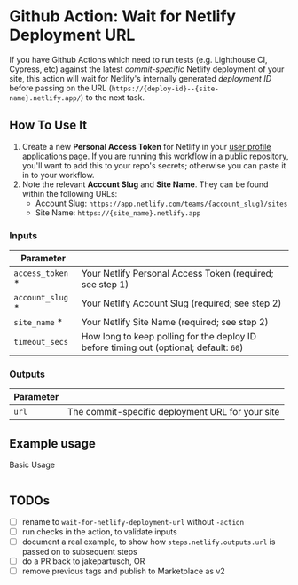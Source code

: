 # Github Action: Wait for Netlify Deployment URL

If you have Github Actions which need to run tests (e.g. Lighthouse CI, Cypress, etc) against the latest _commit-specific_ Netlify deployment of your site, this action will wait for Netlify's internally generated _deployment ID_ before passing on the URL (`https://{deploy-id}--{site-name}.netlify.app/`) to the next task.

## How To Use It

1. Create a new __Personal Access Token__ for Netlify in your [user profile applications page](https://app.netlify.com/user/applications). If you are running this workflow in a public repository, you'll want to add this to your repo's secrets; otherwise you can paste it in to your workflow.
2. Note the relevant __Account Slug__ and __Site Name__. They can be found within the following URLs:
   * Account Slug: `https://app.netlify.com/teams/{account_slug}/sites`
   * Site Name: `https://{site_name}.netlify.app`

### Inputs

|Parameter||
|--|--|
|`access_token` *| Your Netlify Personal Access Token (required; see step 1) |
|`account_slug` *| Your Netlify Account Slug (required; see step 2) |
|`site_name` *| Your Netlify Site Name (required; see step 2) |
|`timeout_secs`| How long to keep polling for the deploy ID before timing out (optional; default: `60`) |

### Outputs
|Parameter||
|--|--|
|`url` | The commit-specific deployment URL for your site |

## Example usage

Basic Usage

```yaml
```

## TODOs

- [ ] rename to `wait-for-netlify-deployment-url` without `-action`
- [ ] run checks in the action, to validate inputs
- [ ] document a real example, to show how `steps.netlify.outputs.url` is passed on to subsequent steps
- [ ] do a PR back to jakepartusch, OR
- [ ] remove previous tags and publish to Marketplace as v2
